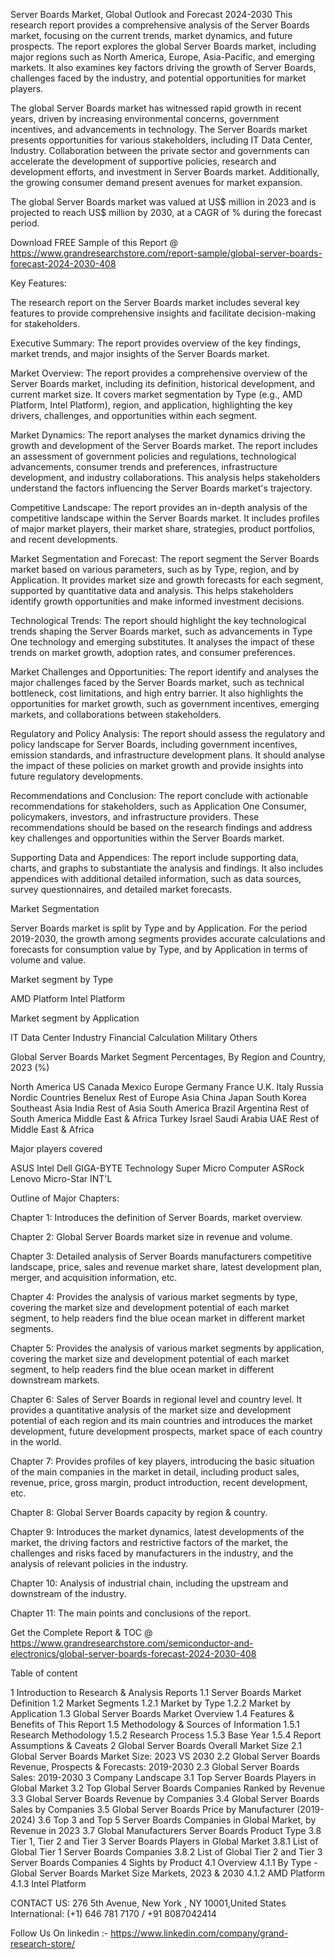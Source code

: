 Server Boards Market, Global Outlook and Forecast 2024-2030
This research report provides a comprehensive analysis of the Server Boards market, focusing on the current trends, market dynamics, and future prospects. The report explores the global Server Boards market, including major regions such as North America, Europe, Asia-Pacific, and emerging markets. It also examines key factors driving the growth of Server Boards, challenges faced by the industry, and potential opportunities for market players.

The global Server Boards market has witnessed rapid growth in recent years, driven by increasing environmental concerns, government incentives, and advancements in technology. The Server Boards market presents opportunities for various stakeholders, including IT Data Center, Industry. Collaboration between the private sector and governments can accelerate the development of supportive policies, research and development efforts, and investment in Server Boards market. Additionally, the growing consumer demand present avenues for market expansion.

The global Server Boards market was valued at US$ million in 2023 and is projected to reach US$ million by 2030, at a CAGR of % during the forecast period.

Download FREE Sample of this Report @ https://www.grandresearchstore.com/report-sample/global-server-boards-forecast-2024-2030-408


Key Features:

The research report on the Server Boards market includes several key features to provide comprehensive insights and facilitate decision-making for stakeholders.

Executive Summary: The report provides overview of the key findings, market trends, and major insights of the Server Boards market.

Market Overview: The report provides a comprehensive overview of the Server Boards market, including its definition, historical development, and current market size. It covers market segmentation by Type (e.g., AMD Platform, Intel Platform), region, and application, highlighting the key drivers, challenges, and opportunities within each segment.

Market Dynamics: The report analyses the market dynamics driving the growth and development of the Server Boards market. The report includes an assessment of government policies and regulations, technological advancements, consumer trends and preferences, infrastructure development, and industry collaborations. This analysis helps stakeholders understand the factors influencing the Server Boards market's trajectory.

Competitive Landscape: The report provides an in-depth analysis of the competitive landscape within the Server Boards market. It includes profiles of major market players, their market share, strategies, product portfolios, and recent developments.

Market Segmentation and Forecast: The report segment the Server Boards market based on various parameters, such as by Type, region, and by Application. It provides market size and growth forecasts for each segment, supported by quantitative data and analysis. This helps stakeholders identify growth opportunities and make informed investment decisions.

Technological Trends: The report should highlight the key technological trends shaping the Server Boards market, such as advancements in Type One technology and emerging substitutes. It analyses the impact of these trends on market growth, adoption rates, and consumer preferences.

Market Challenges and Opportunities: The report identify and analyses the major challenges faced by the Server Boards market, such as technical bottleneck, cost limitations, and high entry barrier. It also highlights the opportunities for market growth, such as government incentives, emerging markets, and collaborations between stakeholders.

Regulatory and Policy Analysis: The report should assess the regulatory and policy landscape for Server Boards, including government incentives, emission standards, and infrastructure development plans. It should analyse the impact of these policies on market growth and provide insights into future regulatory developments.

Recommendations and Conclusion: The report conclude with actionable recommendations for stakeholders, such as Application One Consumer, policymakers, investors, and infrastructure providers. These recommendations should be based on the research findings and address key challenges and opportunities within the Server Boards market.

Supporting Data and Appendices: The report include supporting data, charts, and graphs to substantiate the analysis and findings. It also includes appendices with additional detailed information, such as data sources, survey questionnaires, and detailed market forecasts.

Market Segmentation

Server Boards market is split by Type and by Application. For the period 2019-2030, the growth among segments provides accurate calculations and forecasts for consumption value by Type, and by Application in terms of volume and value.

Market segment by Type



AMD Platform
Intel Platform


Market segment by Application



IT Data Center
Industry
Financial Calculation
Military
Others


Global Server Boards Market Segment Percentages, By Region and Country, 2023 (%)



North America
US
Canada
Mexico
Europe
Germany
France
U.K.
Italy
Russia
Nordic Countries
Benelux
Rest of Europe
Asia
China
Japan
South Korea
Southeast Asia
India
Rest of Asia
South America
Brazil
Argentina
Rest of South America
Middle East & Africa
Turkey
Israel
Saudi Arabia
UAE
Rest of Middle East & Africa


Major players covered



ASUS
Intel
Dell
GIGA-BYTE Technology
Super Micro Computer
ASRock
Lenovo
Micro-Star INT'L


Outline of Major Chapters:

Chapter 1: Introduces the definition of Server Boards, market overview.

Chapter 2: Global Server Boards market size in revenue and volume.

Chapter 3: Detailed analysis of Server Boards manufacturers competitive landscape, price, sales and revenue market share, latest development plan, merger, and acquisition information, etc.

Chapter 4: Provides the analysis of various market segments by type, covering the market size and development potential of each market segment, to help readers find the blue ocean market in different market segments.

Chapter 5: Provides the analysis of various market segments by application, covering the market size and development potential of each market segment, to help readers find the blue ocean market in different downstream markets.

Chapter 6: Sales of Server Boards in regional level and country level. It provides a quantitative analysis of the market size and development potential of each region and its main countries and introduces the market development, future development prospects, market space of each country in the world.

Chapter 7: Provides profiles of key players, introducing the basic situation of the main companies in the market in detail, including product sales, revenue, price, gross margin, product introduction, recent development, etc.

Chapter 8: Global Server Boards capacity by region & country.

Chapter 9: Introduces the market dynamics, latest developments of the market, the driving factors and restrictive factors of the market, the challenges and risks faced by manufacturers in the industry, and the analysis of relevant policies in the industry.

Chapter 10: Analysis of industrial chain, including the upstream and downstream of the industry.

Chapter 11: The main points and conclusions of the report.

Get the Complete Report & TOC @ https://www.grandresearchstore.com/semiconductor-and-electronics/global-server-boards-forecast-2024-2030-408

Table of content

1 Introduction to Research & Analysis Reports
1.1 Server Boards Market Definition
1.2 Market Segments
1.2.1 Market by Type
1.2.2 Market by Application
1.3 Global Server Boards Market Overview
1.4 Features & Benefits of This Report
1.5 Methodology & Sources of Information
1.5.1 Research Methodology
1.5.2 Research Process
1.5.3 Base Year
1.5.4 Report Assumptions & Caveats
2 Global Server Boards Overall Market Size
2.1 Global Server Boards Market Size: 2023 VS 2030
2.2 Global Server Boards Revenue, Prospects & Forecasts: 2019-2030
2.3 Global Server Boards Sales: 2019-2030
3 Company Landscape
3.1 Top Server Boards Players in Global Market
3.2 Top Global Server Boards Companies Ranked by Revenue
3.3 Global Server Boards Revenue by Companies
3.4 Global Server Boards Sales by Companies
3.5 Global Server Boards Price by Manufacturer (2019-2024)
3.6 Top 3 and Top 5 Server Boards Companies in Global Market, by Revenue in 2023
3.7 Global Manufacturers Server Boards Product Type
3.8 Tier 1, Tier 2 and Tier 3 Server Boards Players in Global Market
3.8.1 List of Global Tier 1 Server Boards Companies
3.8.2 List of Global Tier 2 and Tier 3 Server Boards Companies
4 Sights by Product
4.1 Overview
4.1.1 By Type - Global Server Boards Market Size Markets, 2023 & 2030
4.1.2 AMD Platform
4.1.3 Intel Platform

CONTACT US:
276 5th Avenue, New York , NY 10001,United States
International: (+1) 646 781 7170 / +91 8087042414

Follow Us On linkedin :- https://www.linkedin.com/company/grand-research-store/


